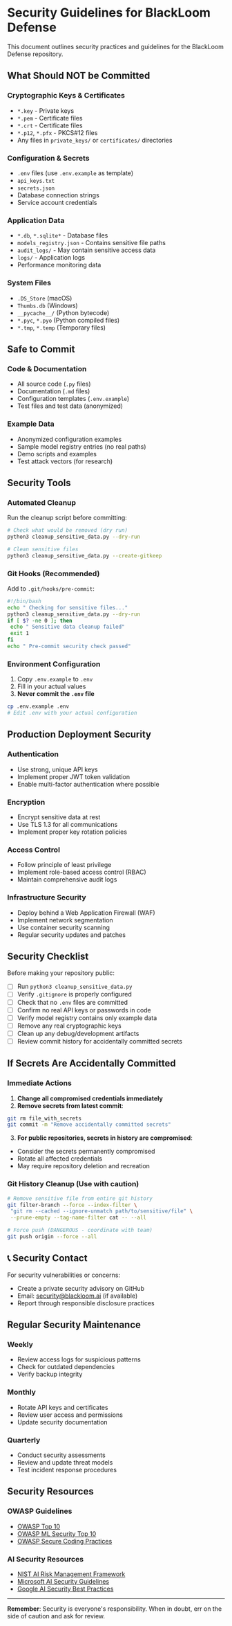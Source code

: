 # Security Guidelines for BlackLoom Defense

This document outlines security practices and guidelines for the BlackLoom Defense repository.

## What Should NOT be Committed

### Cryptographic Keys & Certificates
- `*.key` - Private keys
- `*.pem` - Certificate files
- `*.crt` - Certificate files
- `*.p12`, `*.pfx` - PKCS#12 files
- Any files in `private_keys/` or `certificates/` directories

### Configuration & Secrets
- `.env` files (use `.env.example` as template)
- `api_keys.txt`
- `secrets.json`
- Database connection strings
- Service account credentials

### Application Data
- `*.db`, `*.sqlite*` - Database files
- `models_registry.json` - Contains sensitive file paths
- `audit_logs/` - May contain sensitive access data
- `logs/` - Application logs
- Performance monitoring data

### System Files
- `.DS_Store` (macOS)
- `Thumbs.db` (Windows)
- `__pycache__/` (Python bytecode)
- `*.pyc`, `*.pyo` (Python compiled files)
- `*.tmp`, `*.temp` (Temporary files)

## Safe to Commit

### Code & Documentation
- All source code (`.py` files)
- Documentation (`.md` files)
- Configuration templates (`.env.example`)
- Test files and test data (anonymized)

### Example Data
- Anonymized configuration examples
- Sample model registry entries (no real paths)
- Demo scripts and examples
- Test attack vectors (for research)

## Security Tools

### Automated Cleanup
Run the cleanup script before committing:

```bash
# Check what would be removed (dry run)
python3 cleanup_sensitive_data.py --dry-run

# Clean sensitive files
python3 cleanup_sensitive_data.py --create-gitkeep
```

### Git Hooks (Recommended)
Add to `.git/hooks/pre-commit`:

```bash
#!/bin/bash
echo " Checking for sensitive files..."
python3 cleanup_sensitive_data.py --dry-run
if [ $? -ne 0 ]; then
 echo " Sensitive data cleanup failed"
 exit 1
fi
echo " Pre-commit security check passed"
```

### Environment Configuration
1. Copy `.env.example` to `.env`
2. Fill in your actual values
3. **Never commit the `.env` file**

```bash
cp .env.example .env
# Edit .env with your actual configuration
```

## Production Deployment Security

### Authentication
- Use strong, unique API keys
- Implement proper JWT token validation
- Enable multi-factor authentication where possible

### Encryption
- Encrypt sensitive data at rest
- Use TLS 1.3 for all communications
- Implement proper key rotation policies

### Access Control
- Follow principle of least privilege
- Implement role-based access control (RBAC)
- Maintain comprehensive audit logs

### Infrastructure Security
- Deploy behind a Web Application Firewall (WAF)
- Implement network segmentation
- Use container security scanning
- Regular security updates and patches

## Security Checklist

Before making your repository public:

- [ ] Run `python3 cleanup_sensitive_data.py`
- [ ] Verify `.gitignore` is properly configured
- [ ] Check that no `.env` files are committed
- [ ] Confirm no real API keys or passwords in code
- [ ] Verify model registry contains only example data
- [ ] Remove any real cryptographic keys
- [ ] Clean up any debug/development artifacts
- [ ] Review commit history for accidentally committed secrets

## If Secrets Are Accidentally Committed

### Immediate Actions
1. **Change all compromised credentials immediately**
2. **Remove secrets from latest commit**:
 ```bash
 git rm file_with_secrets
 git commit -m "Remove accidentally committed secrets"
 ```

3. **For public repositories, secrets in history are compromised**:
 - Consider the secrets permanently compromised
 - Rotate all affected credentials
 - May require repository deletion and recreation

### Git History Cleanup (Use with caution)
```bash
# Remove sensitive file from entire git history
git filter-branch --force --index-filter \
 "git rm --cached --ignore-unmatch path/to/sensitive/file" \
 --prune-empty --tag-name-filter cat -- --all

# Force push (DANGEROUS - coordinate with team)
git push origin --force --all
```

## 📞 Security Contact

For security vulnerabilities or concerns:
- Create a private security advisory on GitHub
- Email: security@blackloom.ai (if available)
- Report through responsible disclosure practices

## Regular Security Maintenance

### Weekly
- Review access logs for suspicious patterns
- Check for outdated dependencies
- Verify backup integrity

### Monthly
- Rotate API keys and certificates
- Review user access and permissions
- Update security documentation

### Quarterly
- Conduct security assessments
- Review and update threat models
- Test incident response procedures

## Security Resources

### OWASP Guidelines
- [OWASP Top 10](https://owasp.org/www-project-top-ten/)
- [OWASP ML Security Top 10](https://owasp.org/www-project-machine-learning-security-top-10/)
- [OWASP Secure Coding Practices](https://owasp.org/www-project-secure-coding-practices-quick-reference-guide/)

### AI Security Resources
- [NIST AI Risk Management Framework](https://www.nist.gov/itl/ai-risk-management-framework)
- [Microsoft AI Security Guidelines](https://www.microsoft.com/en-us/ai/responsible-ai)
- [Google AI Security Best Practices](https://ai.google/responsibilities/responsible-ai-practices/)

---

**Remember**: Security is everyone's responsibility. When in doubt, err on the side of caution and ask for review.